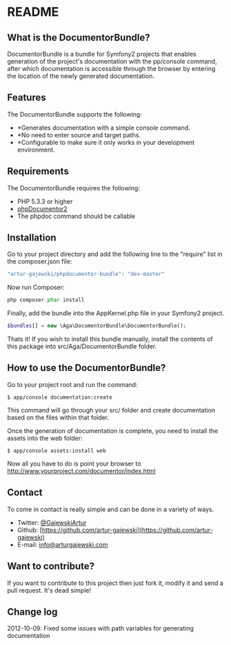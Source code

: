 README
======

What is the DocumentorBundle?
-----------------------------

DocumentorBundle is a bundle for Symfony2 projects that enables generation of the project's documentation with the pp/console command, after which documentation is
accessible through the browser by entering the location of the newly generated documentation.


Features
--------

The DocumentorBundle supports the following:

* *Generates documentation with a simple console command.
* *No need to enter source and target paths.
* *Configurable to make sure it only works in your development environment.


Requirements
------------

The DocumentorBundle requires the following:

* PHP 5.3.3 or higher
* [phpDocumentor2](https://github.com/phpDocumentor/phpDocumentor2) 
* The phpdoc command should be callable


Installation
------------

Go to your project directory and add the following line to the "require" list in the composer.json file:

```php
"artur-gajewski/phpdocumentor-bundle": "dev-master"
```

Now run Composer:

```php
php composer.phar install
```

Finally, add the bundle into the AppKernel.php file in your Symfony2 project.

```php
$bundles[] = new \Aga\DocumentorBundle\DocumentorBundle();
```

Thats it! If you wish to install this bundle manually, install the contents of this package into src/Aga/DocumentorBundle folder.


How to use the DocumentorBundle?
--------------------------------

Go to your project root and run the command:

    $ app/console documentation:create

This command will go through your src/ folder and create documentation based on the files within that folder.

Once the generation of documentation is complete, you need to install the assets into the web folder:

    $ app/console assets:install web

Now all you have to do is point your browser to http://www.yourproject.com/documentor/index.html


Contact
-------

To come in contact is really simple and can be done in a variety of ways.

* Twitter: [@GajewskiArtur](http://twitter.com/GajewskiArtur)
* Github: [https://github.com/artur-gajewski](https://github.com/artur-gajewski)
* E-mail:  [info@arturgajewski.com](mailto:info@arturgajewski.com)


Want to contribute?
-------------------

If you want to contribute to this project then just fork it, modify it and send a pull request. It's dead simple!


Change log
----------

2012-10-09: Fixed some issues with path variables for generating documentation